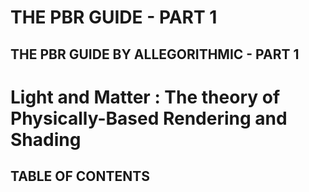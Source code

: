 THE PBR GUIDE - PART 1
===
THE PBR GUIDE BY ALLEGORITHMIC - PART 1
---
# Light and Matter : The theory of Physically-Based Rendering and Shading

## TABLE OF CONTENTS


